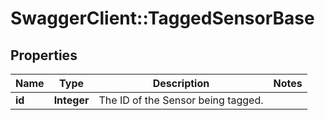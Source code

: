 # SwaggerClient::TaggedSensorBase

## Properties
Name | Type | Description | Notes
------------ | ------------- | ------------- | -------------
**id** | **Integer** | The ID of the Sensor being tagged. | 


